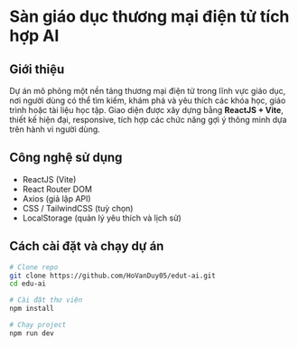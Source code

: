 # Sàn giáo dục thương mại điện tử tích hợp AI

## Giới thiệu
Dự án mô phỏng một nền tảng thương mại điện tử trong lĩnh vực giáo dục, nơi người dùng có thể tìm kiếm, khám phá và yêu thích các khóa học, giáo trình hoặc tài liệu học tập. Giao diện được xây dựng bằng **ReactJS + Vite**, thiết kế hiện đại, responsive, tích hợp các chức năng gợi ý thông minh dựa trên hành vi người dùng.

## Công nghệ sử dụng
- ReactJS (Vite)
- React Router DOM
- Axios (giả lập API)
- CSS / TailwindCSS (tuỳ chọn)
- LocalStorage (quản lý yêu thích và lịch sử)

## Cách cài đặt và chạy dự án

```bash
# Clone repo
git clone https://github.com/HoVanDuy05/edut-ai.git
cd edu-ai

# Cài đặt thư viện
npm install

# Chạy project
npm run dev
